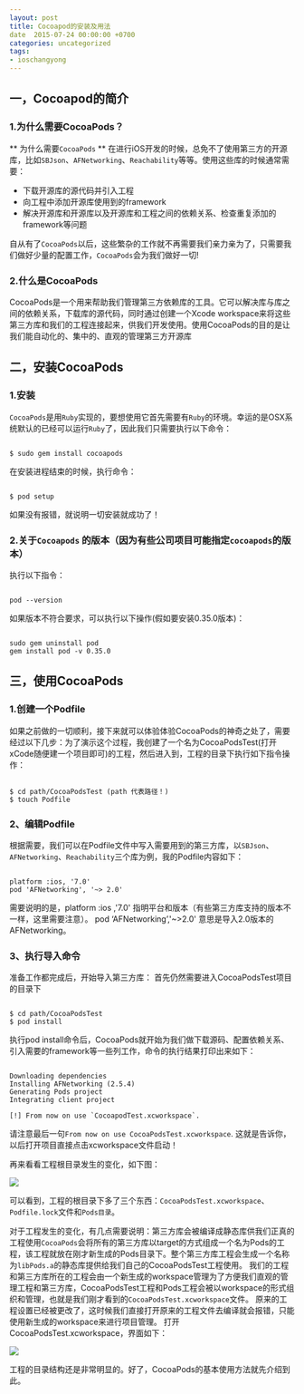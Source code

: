 ```yaml
---
layout: post
title: Cocoapod的安装及用法
date  2015-07-24 00:00:00 +0700
categories: uncategorized
tags:
- ioschangyong
---
```


##  一，Cocoapod的简介

### 1.为什么需要CocoaPods？

** 为什么需要`CocoaPods` **
在进行iOS开发的时候，总免不了使用第三方的开源库，比如`SBJson`、`AFNetworking`、`Reachability`等等。使用这些库的时候通常需要：

- 下载开源库的源代码并引入工程
- 向工程中添加开源库使用到的framework
- 解决开源库和开源库以及开源库和工程之间的依赖关系、检查重复添加的framework等问题

自从有了`CocoaPods`以后，这些繁杂的工作就不再需要我们亲力亲为了，只需要我们做好少量的配置工作，`CocoaPods`会为我们做好一切!

### 2.什么是CocoaPods

CocoaPods是一个用来帮助我们管理第三方依赖库的工具。它可以解决库与库之间的依赖关系，下载库的源代码，同时通过创建一个Xcode workspace来将这些第三方库和我们的工程连接起来，供我们开发使用。使用CocoaPods的目的是让我们能自动化的、集中的、直观的管理第三方开源库

## 二，安装CocoaPods

### 1.安装
`CocoaPods`是用`Ruby`实现的，要想使用它首先需要有`Ruby`的环境。幸运的是OSX系统默认的已经可以运行`Ruby`了，因此我们只需要执行以下命令：

```

$ sudo gem install cocoapods

```
在安装进程结束的时候，执行命令：

```

$ pod setup

```
如果没有报错，就说明一切安装就成功了！
### 2.关于`Cocoapods` 的版本（因为有些公司项目可能指定`cocoapods`的版本）
执行以下指令：

```

pod --version

```
如果版本不符合要求，可以执行以下操作(假如要安装0.35.0版本)：

```

sudo gem uninstall pod
gem install pod -v 0.35.0

```
## 三，使用CocoaPods
### 1.创建一个Podfile

如果之前做的一切顺利，接下来就可以体验体验CocoaPods的神奇之处了，需要经过以下几步：为了演示这个过程，我创建了一个名为CocoaPodsTest(打开xCode随便建一个项目即可)的工程，然后进入到，工程的目录下执行如下指令操作：

```

$ cd path/CocoaPodsTest (path 代表路径！)  
$ touch Podfile  

```

### 2、编辑Podfile
根据需要，我们可以在Podfile文件中写入需要用到的第三方库，以`SBJson`、`AFNetworking`、`Reachability`三个库为例，我的Podfile内容如下：

```

platform :ios, '7.0'  
pod 'AFNetworking', '~> 2.0'

```

需要说明的是，platform :ios ,'7.0' 指明平台和版本（有些第三方库支持的版本不一样，这里需要注意）。
pod ‘AFNetworking’,'~>2.0' 意思是导入2.0版本的AFNetworking。

### 3、执行导入命令
准备工作都完成后，开始导入第三方库：
首先仍然需要进入CocoaPodsTest项目的目录下

```

$ cd path/CocoaPodsTest  
$ pod install

```

执行pod install命令后，CocoaPods就开始为我们做下载源码、配置依赖关系、引入需要的framework等一些列工作，命令的执行结果打印出来如下：

```

Downloading dependencies
Installing AFNetworking (2.5.4)
Generating Pods project
Integrating client project

[!] From now on use `CocoapodTest.xcworkspace`.

```

请注意最后一句`From now on use CocoaPodsTest.xcworkspace`. 这就是告诉你，以后打开项目直接点击xcworkspace文件启动！

再来看看工程根目录发生的变化，如下图：

![]({{site.url}}/images/CocoaPods的用法001.png)

可以看到，工程的根目录下多了三个东西：`CocoaPodsTest.xcworkspace`、`Podfile.lock`文件和`Pods目录`。


对于工程发生的变化，有几点需要说明：第三方库会被编译成静态库供我们正真的工程使用`CocoaPods`会将所有的第三方库以target的方式组成一个名为Pods的工程，该工程就放在刚才新生成的Pods目录下。整个第三方库工程会生成一个名称为`libPods.a`的静态库提供给我们自己的CocoaPodsTest工程使用。
我们的工程和第三方库所在的工程会由一个新生成的workspace管理为了方便我们直观的管理工程和第三方库，CocoaPodsTest工程和Pods工程会被以workspace的形式组织和管理，也就是我们刚才看到的`CocoaPodsTest.xcworkspace`文件。
原来的工程设置已经被更改了，这时候我们直接打开原来的工程文件去编译就会报错，只能使用新生成的workspace来进行项目管理。
打开CocoaPodsTest.xcworkspace，界面如下：

![]({{site.url}}/images/CocoaPods的用法002.png)

工程的目录结构还是非常明显的。好了，CocoaPods的基本使用方法就先介绍到此。
